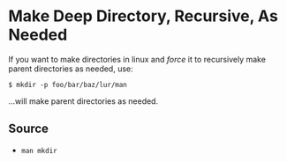 ﻿# Make Deep Directory, Recursive, As Needed

If you want to make directories in linux and *force* it to recursively make parent directories as needed, use:

	$ mkdir -p foo/bar/baz/lur/man

...will make parent directories as needed.

## Source

- `man mkdir`